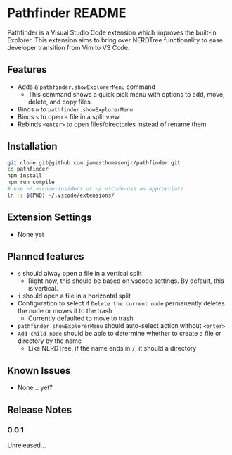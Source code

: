 # Pathfinder README

Pathfinder is a Visual Studio Code extension which improves the built-in Explorer.
This extension aims to bring over NERDTree functionality to ease developer transition from Vim to VS Code.

## Features
- Adds a `pathfinder.showExplorerMenu` command
  - This command shows a quick pick menu with options to add, move, delete, and copy files.
- Binds `m` to `pathfinder.showExplorerMenu`
- Binds `s` to open a file in a split view
- Rebinds `<enter>` to open files/directories instead of rename them

## Installation
```bash
git clone git@github.com:jamesthomasonjr/pathfinder.git
cd pathfinder
npm install
npm run compile
# use ~/.vscode-insiders or ~/.vscode-oss as appropriate
ln -s $(PWD) ~/.vscode/extensions/
```

## Extension Settings
- None yet

## Planned features
- `s` should alway open a file in a vertical split
  - Right now, this should be based on vscode settings. By default, this is vertical.
- `i` should open a file in a horizontal split
- Configuration to select if `Delete the current node` permanently deletes the node or moves it to the trash
  - Currently defaulted to move to trash
- `pathfinder.showExplorerMenu` should auto-select action without `<enter>`
- `Add child node` should be able to determine whether to create a file or directory by the name
  - Like NERDTree, if the name ends in `/`, it should a directory

## Known Issues
- None... yet?


## Release Notes
### 0.0.1
Unreleased...

